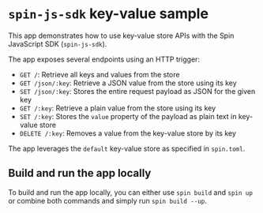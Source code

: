 # `spin-js-sdk` key-value sample

This app demonstrates how to use key-value store APIs with the Spin JavaScript SDK (`spin-js-sdk`).

The app exposes several endpoints using an HTTP trigger:

- `GET /`: Retrieve all keys and values from the store
- `GET /json/:key`: Retrieve a JSON value from the store using its key
- `SET /json/:key`: Stores the entire request payload as JSON for the given key
- `GET /:key`: Retrieve a plain value from the store using its key
- `SET /:key`: Stores the `value` property of the payload as plain text in key-value store
- `DELETE /:key`: Removes a value from the key-value store by its key

The app leverages the `default` key-value store as specified in `spin.toml`.

## Build and run the app locally

To build and run the app locally, you can either use `spin build` and `spin up` or combine both commands and simply run `spin build --up`.
